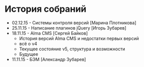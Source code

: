 # История собраний
<ul>
	<li>02.12.15 - Cистемы контроля версий [Марина Плотникова]</li>
	<li>25.11.15 - Написание плагинов jQuery [Игорь Зубарев]</li>
	<li>18.11.15 - Alma CMS [Сергей Байков]
		<ul>
			<li>История версий Alma CMS и недостатки первых версий</li>
			<li>всё о v4</li>
			<li>Текущее состояние v5, структура и возможности</li>
			<li>Будущее</li>
		</ul>
	</li>
	<li>11.11.15 - БЭМ [Александр Зубарев]</li>
</ul>
